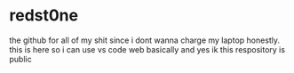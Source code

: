 # redst0ne
the github for all of my shit since i dont wanna charge my laptop honestly.
this is here so i can use vs code web basically 
and yes ik this respository is public
